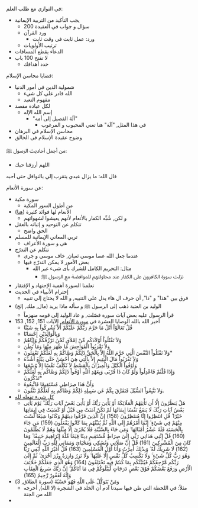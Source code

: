 
في التوازي مع طلب العلم:
* يجب التأكيد من التربية الإيمانية
	* 200 سؤال و جواب في العقيدة
	* ورد القرآن
		* ورد: عمل ثابت في وقت ثابت
	* ترتيب الأولويات
* الدعاء يقطع المسافات
* لا تفتح 100 باب
	* حدد أهدافك


قضايا محاسن الإسلام:
* شمولية الدين في أمور الدنيا
	* الله قادر على كل شيء
	* مفهوم التعبد
* لكل عبادة مقصد
	* إسم الله الإله
		* "اَلَهَ الفصيل إلى أمه"
			* في هذا المثل, "اَلَهَ" هنا تعني المحبوب و المرغوب
* محاسن الإسلام في البرهان
* وضوح عقيدة الإسلام في الخالق


من أجمل أحاديث الرسول ﷺ:
* اللهم أرزقنا حبك

قال الله: ما يزال عبدي يتقرب إلي بالنوافل حتى أحبه


عن سورة الأنعام:
* سورة مكية
	* من أطول السور المكية
* الأنعام لها فوائد كثيرة ([هنا](https://mawdoo3.com/%D9%85%D8%B9%D9%84%D9%88%D9%85%D8%A7%D8%AA_%D8%B9%D8%A7%D9%85%D8%A9_%D8%B9%D9%86_%D8%B7%D8%A7%D8%A6%D8%B1_%D8%A7%D9%84%D9%86%D8%B9%D8%A7%D9%85%D8%A9#:~:text=%D9%88%D8%A7%D9%84%D8%B5%D9%88%D9%85%D8%A7%D9%84.%5B%D9%A8%5D-,%D9%81%D9%88%D8%A7%D8%A6%D8%AF%20%D8%B7%D8%A7%D8%A6%D8%B1%20%D8%A7%D9%84%D9%86%D8%B9%D8%A7%D9%85%D8%A9%20%D9%84%D9%84%D8%A8%D9%8A%D8%A6%D8%A9%20%D9%88%D8%A7%D9%84%D8%A5%D9%86%D8%B3%D8%A7%D9%86,-%D8%AA%D8%AA%D8%B9%D8%AF%D8%AF%20%D9%81%D9%88%D8%A7%D8%A6%D8%AF%20%D8%B7%D8%A7%D8%A6%D8%B1))
	* و لكن, شُبِّه الكفار بالأنعام لأنهم يعيشوا لشهواتهم
* تتكلم عن التوحيد و إثباته بالعقل
	* الحق واضح
* تربي المعاني الإيمانية للمسلم
	* هي و سورة الأعراف
* تتكلم عن التدرّج
	* عندما جعل الله عصا موسى ثعبان, خاف موسى و جرى
	* بعض الأمور لا يمكن التدرّج فيها
		* مثال: التحريم الكامل للشرك بأى شيء غير الله
			* نزلت سورة الكافرون على الكفار عند محاولتهم للموافضة مع الرسول ﷺ
* تعلمنا السورة أهمية الإجتهاد و الإفتقار
* إحترام الأنبياء في الحديث
	* فرق بين "هذا" و "ذا", أن حرف ال هاء يدل على التنبيه, و الله لا يحتاج إلى تنبيه
*  الوليد بن العتبة ذهب إلى الرسول ﷺ و سأله ماذا يريد (مال, ملك, إلخ)
	* قرأ الرسول عليه بعض آيات سورة فصّلت, و عاد الوليد إلى قومه منهزماً
* أخبر الله بالله الوصايا العشرة في [سورة الأنعام](https://islamweb.net/ar/fatwa/110718/%D8%A7%D9%84%D9%88%D8%B5%D8%A7%D9%8A%D8%A7-%D8%A7%D9%84%D8%B9%D8%B4%D8%B1#:~:text=%D9%82%D9%8F%D9%84%D9%92%20%D8%AA%D9%8E%D8%B9%D9%8E%D8%A7%D9%84%D9%8E%D9%88%D9%92%D8%A7%D9%92%20%D8%A3%D9%8E%D8%AA%D9%92%D9%84%D9%8F%20%D9%85%D9%8E%D8%A7%20%D8%AD%D9%8E%D8%B1%D9%91%D9%8E%D9%85%D9%8E%20%D8%B1%D9%8E%D8%A8%D9%91%D9%8F%D9%83%D9%8F%D9%85%D9%92%20%D8%B9%D9%8E%D9%84%D9%8E%D9%8A%D9%92%D9%83%D9%8F%D9%85%D9%92%20%D8%A3%D9%8E%D9%84%D8%A7%D9%91%D9%8E%20%D8%AA%D9%8F%D8%B4%D9%92%D8%B1%D9%90%D9%83%D9%8F%D9%88%D8%A7%D9%92%20%D8%A8%D9%90%D9%87%D9%90%20%D8%B4%D9%8E%D9%8A%D9%92%D8%A6%D9%8B%D8%A7%20%D9%88%D9%8E%D8%A8%D9%90%D8%A7%D9%84%D9%92%D9%88%D9%8E%D8%A7%D9%84%D9%90%D8%AF%D9%8E%D9%8A%D9%92%D9%86%D9%90%20%D8%A5%D9%90%D8%AD%D9%92%D8%B3%D9%8E%D8%A7%D9%86%D9%8B%D8%A7%20%D9%88%D9%8E%D9%84%D8%A7%D9%8E%20%D8%AA%D9%8E%D9%82%D9%92%D8%AA%D9%8F%D9%84%D9%8F%D9%88%D8%A7%D9%92%20%D8%A3%D9%8E%D9%88%D9%92%D9%84%D8%A7%D9%8E%D8%AF%D9%8E%D9%83%D9%8F%D9%85%20%D9%85%D9%91%D9%90%D9%86%D9%92%20%D8%A5%D9%85%D9%92%D9%84%D8%A7%D9%8E%D9%82%D9%8D%20%D9%86%D9%91%D9%8E%D8%AD%D9%92%D9%86%D9%8F%20%D9%86%D9%8E%D8%B1%D9%92%D8%B2%D9%8F%D9%82%D9%8F%D9%83%D9%8F%D9%85%D9%92%20%D9%88%D9%8E%D8%A5%D9%90%D9%8A%D9%91%D9%8E%D8%A7%D9%87%D9%8F%D9%85%D9%92%20%D9%88%D9%8E%D9%84%D8%A7%D9%8E%20%D8%AA%D9%8E%D9%82%D9%92%D8%B1%D9%8E%D8%A8%D9%8F%D9%88%D8%A7%D9%92%20%D8%A7%D9%84%D9%92%D9%81%D9%8E%D9%88%D9%8E%D8%A7%D8%AD%D9%90%D8%B4%D9%8E%20%D9%85%D9%8E%D8%A7%20%D8%B8%D9%8E%D9%87%D9%8E%D8%B1%D9%8E%20%D9%85%D9%90%D9%86%D9%92%D9%87%D9%8E%D8%A7%20%D9%88%D9%8E%D9%85%D9%8E%D8%A7%20%D8%A8%D9%8E%D8%B7%D9%8E%D9%86%D9%8E%20%D9%88%D9%8E%D9%84%D8%A7%D9%8E%20%D8%AA%D9%8E%D9%82%D9%92%D8%AA%D9%8F%D9%84%D9%8F%D9%88%D8%A7%D9%92%20%D8%A7%D9%84%D9%86%D9%91%D9%8E%D9%81%D9%92%D8%B3%D9%8E%20%D8%A7%D9%84%D9%91%D9%8E%D8%AA%D9%90%D9%8A%20%D8%AD%D9%8E%D8%B1%D9%91%D9%8E%D9%85%D9%8E%20%D8%A7%D9%84%D9%84%D9%91%D9%87%D9%8F%20%D8%A5%D9%90%D9%84%D8%A7%D9%91%D9%8E%20%D8%A8%D9%90%D8%A7%D9%84%D9%92%D8%AD%D9%8E%D9%82%D9%91%D9%90%20%D8%B0%D9%8E%D9%84%D9%90%D9%83%D9%8F%D9%85%D9%92%20%D9%88%D9%8E%D8%B5%D9%91%D9%8E%D8%A7%D9%83%D9%8F%D9%85%D9%92%20%D8%A8%D9%90%D9%87%D9%90%20%D9%84%D9%8E%D8%B9%D9%8E%D9%84%D9%91%D9%8E%D9%83%D9%8F%D9%85%D9%92%20%D8%AA%D9%8E%D8%B9%D9%92%D9%82%D9%90%D9%84%D9%8F%D9%88%D9%86%D9%8E*%20%D9%88%D9%8E%D9%84%D8%A7%D9%8E%20%D8%AA%D9%8E%D9%82%D9%92%D8%B1%D9%8E%D8%A8%D9%8F%D9%88%D8%A7%D9%92%20%D9%85%D9%8E%D8%A7%D9%84%D9%8E%20%D8%A7%D9%84%D9%92%D9%8A%D9%8E%D8%AA%D9%90%D9%8A%D9%85%D9%90%20%D8%A5%D9%90%D9%84%D8%A7%D9%91%D9%8E%20%D8%A8%D9%90%D8%A7%D9%84%D9%91%D9%8E%D8%AA%D9%90%D9%8A,%D9%81%D9%8E%D8%AA%D9%8E%D9%81%D9%8E%D8%B1%D9%91%D9%8E%D9%82%D9%8E%20%D8%A8%D9%90%D9%83%D9%8F%D9%85%D9%92%20%D8%B9%D9%8E%D9%86%20%D8%B3%D9%8E%D8%A8%D9%90%D9%8A%D9%84%D9%90%D9%87%D9%90%20%D8%B0%D9%8E%D9%84%D9%90%D9%83%D9%8F%D9%85%D9%92%20%D9%88%D9%8E%D8%B5%D9%91%D9%8E%D8%A7%D9%83%D9%8F%D9%85%20%D8%A8%D9%90%D9%87%D9%90%20%D9%84%D9%8E%D8%B9%D9%8E%D9%84%D9%91%D9%8E%D9%83%D9%8F%D9%85%D9%92%20%D8%AA%D9%8E%D8%AA%D9%91%D9%8E%D9%82%D9%8F%D9%88%D9%86%D9%8E.), الآيات 151, 152, 153
	* قُلْ تَعَالَوْاْ أَتْلُ مَا حَرَّمَ رَبُّكُمْ عَلَيْكُمْ أَلاَّ تُشْرِكُواْ بِهِ شَيْئًا
	* وَبِالْوَالِدَيْنِ إِحْسَانًا
	* وَلاَ تَقْتُلُواْ أَوْلاَدَكُم مِّنْ إمْلاَقٍ نَّحْنُ نَرْزُقُكُمْ وَإِيَّاهُمْ
	* وَلاَ تَقْرَبُواْ الْفَوَاحِشَ مَا ظَهَرَ مِنْهَا وَمَا بَطَنَ
	* وَلاَ تَقْتُلُواْ النَّفْسَ الَّتِي حَرَّمَ اللّهُ إِلاَّ بِالْحَقِّ ذَلِكُمْ وَصَّاكُمْ بِهِ لَعَلَّكُمْ تَعْقِلُونَ*
	* وَلاَ تَقْرَبُواْ مَالَ الْيَتِيمِ إِلاَّ بِالَّتِي هِيَ أَحْسَنُ حَتَّى يَبْلُغَ أَشُدَّهُ 
	* وَأَوْفُواْ الْكَيْلَ وَالْمِيزَانَ بِالْقِسْطِ لاَ نُكَلِّفُ نَفْسًا إِلاَّ وُسْعَهَا 
	* وَإِذَا قُلْتُمْ فَاعْدِلُواْ وَلَوْ كَانَ ذَا قُرْبَى وَبِعَهْدِ اللّهِ أَوْفُواْ ذَلِكُمْ وَصَّاكُم بِهِ لَعَلَّكُمْ تَذَكَّرُونَ* 
	* وَأَنَّ هَذَا صِرَاطِي مُسْتَقِيمًا فَاتَّبِعُوهُ 
	* وَلاَ تَتَّبِعُواْ السُّبُلَ فَتَفَرَّقَ بِكُمْ عَن سَبِيلِهِ ذَلِكُمْ وَصَّاكُم بِهِ لَعَلَّكُمْ تَتَّقُونَ.
* [كل شيء تفعله لله](https://quran.ksu.edu.sa/tafseer/katheer/sura6-aya162.html)
	* هَلْ يَنظُرُونَ إِلَّا أَن تَأْتِيَهُمُ الْمَلَائِكَةُ أَوْ يَأْتِيَ رَبُّكَ أَوْ يَأْتِيَ بَعْضُ آيَاتِ رَبِّكَ ۗ يَوْمَ يَأْتِي بَعْضُ آيَاتِ رَبِّكَ لَا يَنفَعُ نَفْسًا إِيمَانُهَا لَمْ تَكُنْ آمَنَتْ مِن قَبْلُ أَوْ كَسَبَتْ فِي إِيمَانِهَا خَيْرًا ۗ قُلِ انتَظِرُوا إِنَّا مُنتَظِرُونَ (158) إِنَّ الَّذِينَ فَرَّقُوا دِينَهُمْ وَكَانُوا شِيَعًا لَّسْتَ مِنْهُمْ فِي شَيْءٍ ۚ إِنَّمَا أَمْرُهُمْ إِلَى اللَّهِ ثُمَّ يُنَبِّئُهُم بِمَا كَانُوا يَفْعَلُونَ (159) مَن جَاءَ بِالْحَسَنَةِ فَلَهُ عَشْرُ أَمْثَالِهَا ۖ وَمَن جَاءَ بِالسَّيِّئَةِ فَلَا يُجْزَىٰ إِلَّا مِثْلَهَا وَهُمْ لَا يُظْلَمُونَ (160) قُلْ إِنَّنِي هَدَانِي رَبِّي إِلَىٰ صِرَاطٍ مُّسْتَقِيمٍ دِينًا قِيَمًا مِّلَّةَ إِبْرَاهِيمَ حَنِيفًا ۚ وَمَا كَانَ مِنَ الْمُشْرِكِينَ (161) قُلْ إِنَّ صَلَاتِي وَنُسُكِي وَمَحْيَايَ وَمَمَاتِي لِلَّهِ رَبِّ الْعَالَمِينَ (162) لَا شَرِيكَ لَهُ ۖ وَبِذَٰلِكَ أُمِرْتُ وَأَنَا أَوَّلُ الْمُسْلِمِينَ (163) قُلْ أَغَيْرَ اللَّهِ أَبْغِي رَبًّا وَهُوَ رَبُّ كُلِّ شَيْءٍ ۚ وَلَا تَكْسِبُ كُلُّ نَفْسٍ إِلَّا عَلَيْهَا ۚ وَلَا تَزِرُ وَازِرَةٌ وِزْرَ أُخْرَىٰ ۚ ثُمَّ إِلَىٰ رَبِّكُم مَّرْجِعُكُمْ فَيُنَبِّئُكُم بِمَا كُنتُمْ فِيهِ تَخْتَلِفُونَ (164) وَهُوَ الَّذِي جَعَلَكُمْ خَلَائِفَ الْأَرْضِ وَرَفَعَ بَعْضَكُمْ فَوْقَ بَعْضٍ دَرَجَاتٍ لِّيَبْلُوَكُمْ فِي مَا آتَاكُمْ ۗ إِنَّ رَبَّكَ سَرِيعُ الْعِقَابِ وَإِنَّهُ لَغَفُورٌ رَّحِيمٌ (165)
* وَمَنْ يَتَوَكَّلْ عَلَى اللَّهِ فَهُوَ حَسْبُهُ (سورة الطلاق, 3)
	* مثلاً: في اللحظة التي ظن فيها سيدنا آدم أن الخلد في الشجرة (لا الله), أخرجه الله من الجنة
* 